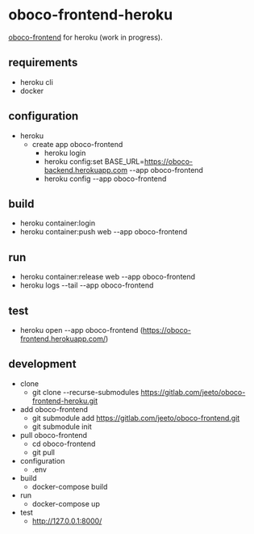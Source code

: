 # oboco-frontend-heroku

[oboco-frontend](https://gitlab.com/jeeto/oboco-frontend) for heroku (work in progress).

## requirements

- heroku cli
- docker

## configuration

- heroku
	- create app oboco-frontend
		- heroku login
		- heroku config:set BASE_URL=https://oboco-backend.herokuapp.com --app oboco-frontend
		- heroku config --app oboco-frontend

## build

- heroku container:login
- heroku container:push web --app oboco-frontend

## run

- heroku container:release web --app oboco-frontend
- heroku logs --tail --app oboco-frontend

## test

- heroku open --app oboco-frontend (https://oboco-frontend.herokuapp.com/)

## development

- clone
	- git clone --recurse-submodules https://gitlab.com/jeeto/oboco-frontend-heroku.git
- add oboco-frontend
	- git submodule add https://gitlab.com/jeeto/oboco-frontend.git
	- git submodule init
- pull oboco-frontend
	- cd oboco-frontend
	- git pull
- configuration
	- .env
- build
	- docker-compose build
- run
	- docker-compose up
- test
	- http://127.0.0.1:8000/